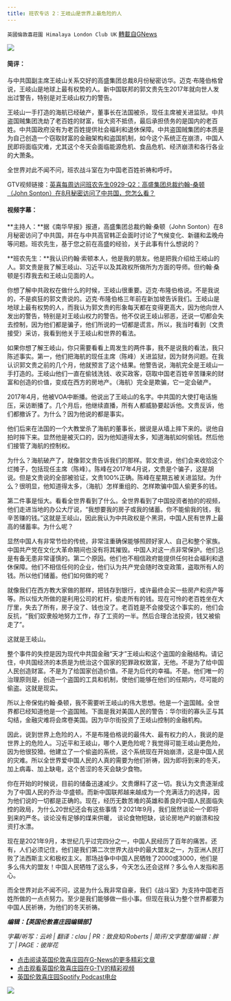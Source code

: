 ```yaml
---
title: 班农专访 2：王岐山是世界上最危险的人
---
```

`英國倫敦喜莊園 Himalaya London Club UK` [轉載自GNews](https://gnews.org/zh-hans/1574751/)

[![](https://spark.adobe.com/page/8zMXNILc1gPYK/images/6DC6AD28-011F-48AF-ADC3-D0B65F6601B0.png?asset_id=640A0934-F843-4861-92B6-A60120787407&amp;size=1024)](https://spark.adobe.com/page/8zMXNILc1gPYK/images/6DC6AD28-011F-48AF-ADC3-D0B65F6601B0.png?asset_id=640A0934-F843-4861-92B6-A60120787407&amp;size=1024)
#### 简评：

与中共国副主席王岐山关系交好的高盛集团总裁8月份秘密访华。迈克·布隆伯格曾说，王岐山是地球上最有权势的人。新中国联邦的郭文贵先生2017年就向世人发出过警告，特别是对王岐山权力的警告。

王岐山一手打造的海航已经破产，董事长在法国被杀，现任主席被关进监狱。中共盗国贼集团洗劫了老百姓的财富，恒大资不抵债，最后承担债务的是国内的老百姓。中共国政府没有为老百姓提供社会福利和退休保障。中共盗国贼集团的本质是为自己创造一个窃取财富的金融架构和盗国机制，如今这个系统正在崩溃，中国人民即将面临灾难，尤其这个冬天会面临能源危机、食品危机、经济崩溃和各行各业的大萧条。

全世界对此不闻不问，班农战斗室在为中国老百姓祈祷和呼吁。

GTV视频链接：[英喜每周访问班农先生0929-Q2：高盛集团总裁约翰-桑顿（John Sonton）在8月秘密访问了中共国，您怎么看？](https://gtv.org/video/id=6159bf59d2e2b8174870a03f)



#### 视频字幕：

**主持人：**据《南华早报》报道，高盛集团总裁约翰·桑顿（John Sonton）在8月秘密访问了中共国，并在与中共高官韩正会面时讨论了气候变化、新疆和孟晚舟等问题。班农先生，基于您之前在高盛的经验，关于此事有什么想说的？

**班农先生：**我认识约翰·索顿本人，他是我的朋友。他是把我介绍给王岐山的人。郭文贵是我了解王岐山、习近平以及其政权所做所为方面的导师。但约翰·桑顿是引荐我去和王岐山见面的人。

你想了解中共政权在做什么的时候，王岐山很重要。迈克·布隆伯格说。不是我说的，不是疯狂的郭文贵说的。迈克·布隆伯格三年前在新加坡告诉我们。王岐山是地球上最有权势的人，而我认为郭文贵的形象每天都在变得更高大，因为他向世人发出的警告，特别是对王岐山权力的警告。他不仅说王岐山邪恶，还说一切都会失去控制，因为他们都是骗子，他们所说的一切都是谎言。所以，我当时看到（文贵接受）采访，我看到他关于王岐山和世界的看法。

如果你想了解王岐山，你只需要看看上周发生的两件事，我不是说我的看法，我只陈述事实。第一，他们把海航的现任主席（陈峰）关进监狱，因为财务问题。在我认识郭文贵之前的几个月，他就预言了这个结果。他警告说，海航完全是王岐山一手打造的。王岐山他们一直在偷钱洗钱、收买政客，窃取中国老百姓辛苦赚来的财富和创造的价值，变成在西方的房地产。（海航）完全是欺骗，它一定会破产。

2017年4月，他被VOA中断播。他说出了王岐山的名字。中共国的大使打电话施压，采访断播了。几个月后，他继续直播，所有人都威胁要起诉他。文贵反诉，他们都撤诉了。为什么？因为他说的都是事实。

他们后来在法国的一个大教堂杀了海航的董事长，据说是从墙上摔下来的。说他自拍时摔下来。显然他是被灭口的，因为他知道得太多，知道海航如何偷钱。然后他们接管了海航的控制权。

为什么？海航破产了，就像郭文贵告诉我们的那样。郭文贵说，他们会来收拾这个烂摊子，包括现任主席（陈峰）。陈峰在2017年4月说，文贵是个骗子，这是胡说。但是文贵说的全部被验证，文贵100%正确。陈峰在星期五被关进监狱。为什么？很明显，他知道得太多，（海航）怎样重组的、怎样欺骗中国人偷更多的钱。

第二件事是恒大。看看全世界看到了什么。全世界看到了中国投资者拍的的视频，他们走进当地的办公大厅说，“我想要我的房子或我的储蓄。你不能偷我的钱，我辛苦赚的钱。”这就是王岐山，因此我认为中共政权是个黑洞，中国人民有世界上最高的储蓄率。为什么呢？

显然中国人有非常节俭的传统，非常注重确保能够照顾好家人、自己和整个家族。中国共产党在文化大革命期间也没有将其摧毁。中国人对这一点非常保护。他们总是有备无患非常谨慎的。第二个原因。他们也不相信政府能提供任何社会福利和退休保障。他们不相信任何的企业，他们认为共产党会随时改变政策，盗取所有人的钱。所以他们储蓄。他们如何做的呢？

就像我们在西方教大家做的那样，把钱存到银行，或许最终会买一些房产和资产等等。所以恒大所做的是利用公司的杠杆，偷走所有的钱。现在可怜的老百姓坐在大厅里，失去了所有，房子没了、钱也没了。老百姓是不会接受这个事实的，他们会反抗，“我们奴隶般地努力工作，存了工资的一半。然后合理合法投资，钱又被偷走了”。

这就是王岐山。

整个事件的失控是因为现代中共国金融“天才”王岐山和这个盗国的金融结构。请记住，中共国经济的本质是为统治这个国家的犯罪政权致富，无他。不是为了给中国人民创造财富。不是为了给国家创造价值。不是为后代的幸福。不是。他们唯一的治理原则是，创造一个盗国的工具和机制，使他们能够在他们的任期内，尽可能的偷盗。这就是现实。

所以上帝保佑约翰·桑顿，我不需要听王岐山的伟大思想。他是一个盗国贼。全世界都已经知道他是一个盗国贼。下面是我对美国人民的警告：华尔街的寡头正与其勾结，金融灾难将会席卷美国。因为华尔街投资了王岐山控制的金融机构。

因此，说到世界上危险的人，不是布隆伯格说的最伟大、最有权力的人，我说的是世界上的危险人。习近平和王岐山，哪个人更危险呢？我觉得可能王岐山更危险，因为他很狡猾。他建立了一个偷盗的系统，这个系统现在开始崩溃，这是中国人民的灾难。所以全世界爱中国人民的人真的需要为他们祈祷，因为即将到来的冬天，加上病毒、加上缺电，这个苦涩的冬天会缺少食物。

你在开始的时候说，目前的储备迅速减少。文贵爆料了这一切。我认为文贵逐渐成为了中国人民的乔治·华盛顿。而新中国联邦越来越成为一个充满活力的选择，因为他们说的一切都是正确的。现在，经历无数苦难的英雄和善良的中国人民面临失控的政局，为什么20世纪还会有这些事情？2021年9月，我们居然谈论一个即将到来的严冬。谈论没有足够的煤来供暖， 谈论食物短缺，谈论房地产的崩溃和投资打水漂。

现在是2021年9月，本世纪几乎过完四分之一，中国人民经历了百年的痛苦。还有，人们必须记住，他们是我们第二次世界大战中的最大盟友之一，为亚洲人民打败了法西斯主义和极权主义。那场战争中中国人民牺牲了2000或3000，他们是多么伟大的盟友！中国人民牺牲了这么多，今天怎么还会这样？多么令人发指和恶心。

而全世界对此不闻不问，这是为什么我非常自豪，我们《战斗室》为支持中国老百姓所做的一点点努力。至少是我们能够做一些小事。但现在我认为整个世界都要为中国人民祈祷，为他们的冬天祈祷。

***编辑：【英国伦敦喜庄园编辑部】***

*字幕/听写：云岭 | 翻译：clau | PR：致良知/Roberts | 简评/文字整理/编辑：胖丁 | PAGE：彼岸花*

- [点击阅读英国伦敦喜庄园在G-News的更多精彩文章](https://gnews.org/zh-hans/author/himalaya_hawk/)
- [点击观看英国伦敦喜庄园在G-TV的精彩视频](https://gtv.org/web/#/UserInfo/5ee680a45bd6f123dd104807)
- [英国伦敦喜庄园Spotify Podcast电台](https://open.spotify.com/show/0DiAKozDK3XaNCtRvLEYB9)

[![](https://spark.adobe.com/page/8zMXNILc1gPYK/images/D72CF6E7-140C-4DBD-8AFF-209D595D682D.jpg?asset_id=3EC49D49-12E7-4D5B-A96A-502503D07530&amp;size=1024)](https://spark.adobe.com/page/8zMXNILc1gPYK/images/D72CF6E7-140C-4DBD-8AFF-209D595D682D.jpg?asset_id=3EC49D49-12E7-4D5B-A96A-502503D07530&amp;size=1024)
